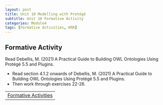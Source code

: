```yaml
---
layout: post
title: Unit 10 Modelling with Protégé
subtitle: Unit 10 Formative Activity
categories: Module4
tags: [Formative Activities, KRR]
---
```

<html lang="en">



<body>

<h2>Formative Activity</h2>

<p>Read Debellis, M. (2021) A Practical Guide to Building OWL Ontologies Using Protégé 5.5 and Plugins.</p>
<ul>
<li>Read section 4.1.2 onwards of Debellis, M. (2021) A Practical Guide to Building OWL Ontologies Using Protégé 5.5 and Plugins.</li>
<li>Then work through exercises 22-26.</li>
</ul>





<table>
    <tr>
       <td> <a href="../../../../artefacts/KRR-Unit10-FormalActivities.pdf" target="_blank" class="button large">Formative Activities</a></td> 
    </tr>
</table>
</body>

</html>




